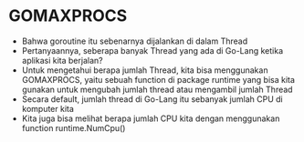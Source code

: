 # GOMAXPROCS

- Bahwa goroutine itu sebenarnya dijalankan di dalam Thread
- Pertanyaannya, seberapa banyak Thread yang ada di Go-Lang ketika aplikasi kita berjalan?
- Untuk mengetahui berapa jumlah Thread, kita bisa menggunakan GOMAXPROCS, yaitu sebuah function di package runtime yang bisa kita gunakan untuk mengubah jumlah thread atau mengambil jumlah Thread
- Secara default, jumlah thread di Go-Lang itu sebanyak jumlah CPU di komputer kita
- Kita juga bisa melihat berapa jumlah CPU kita dengan menggunakan function runtime.NumCpu()

